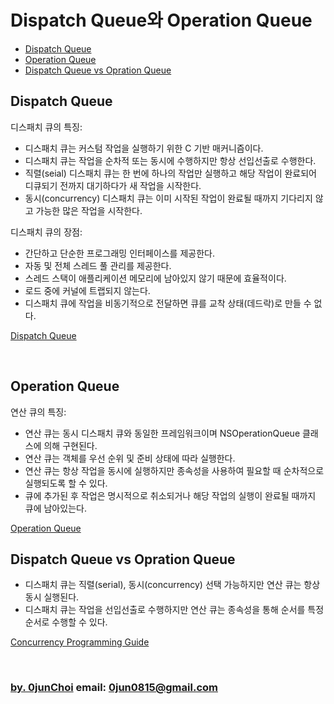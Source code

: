 # Dispatch Queue와 Operation Queue

* [Dispatch Queue](#dispatch-queue)
* [Operation Queue](#operation-queue)
* [Dispatch Queue vs Opration Queue](#dispatch-queue-vs-opration-queue)


## Dispatch Queue
디스패치 큐의 특징:
* 디스패치 큐는 커스텀 작업을 실행하기 위한 C 기반 매커니즘이다.
* 디스패치 큐는 작업을 순차적 또는 동시에 수행하지만 항상 선입선출로 수행한다.
* 직렬(seial) 디스패치 큐는 한 번에 하나의 작업만 실행하고 해당 작업이 완료되어 디큐되기 전까지 대기하다가 새 작업을 시작한다.
* 동시(concurrency) 디스패치 큐는 이미 시작된 작업이 완료될 때까지 기다리지 않고 가능한 많은 작업을 시작한다.


디스패치 큐의 장점:
* 간단하고 단순한 프로그래밍 인터페이스를 제공한다.
* 자동 및 전체 스레드 풀 관리를 제공한다.
* 스레드 스택이 애플리케이션 메모리에 남아있지 않기 때문에 효율적이다.
* 로드 중에 커널에 트랩되지 않는다.
* 디스패치 큐에 작업을 비동기적으로 전달하면 큐를 교착 상태(데드락)로 만들 수 없다.


[Dispatch Queue](https://github.com/0jun0815/YJStudy/tree/master/애플%20개발자%20문서%20번역/DispatchQueue)


&nbsp;
## Operation Queue
연산 큐의 특징:
* 연산 큐는 동시 디스패치 큐와 동일한 프레임워크이며 NSOperationQueue 클래스에 의해 구현된다.
* 연산 큐는 객체를 우선 순위 및 준비 상태에 따라 실행한다.
* 연산 큐는 항상 작업을 동시에 실행하지만 종속성을 사용하여 필요할 때 순차적으로 실행되도록 할 수 있다.
* 큐에 추가된 후 작업은 명시적으로 취소되거나 해당 작업의 실행이 완료될 때까지 큐에 남아있는다. 


[Operation Queue](https://github.com/0jun0815/YJStudy/tree/master/애플%20개발자%20문서%20번역/Operation)


## Dispatch Queue vs Opration Queue
* 디스패치 큐는 직렬(serial), 동시(concurrency) 선택 가능하지만 연산 큐는 항상 동시 실행된다.
* 디스패치 큐는 작업을 선입선출로 수행하지만 연산 큐는 종속성을 통해 순서를 특정 순서로 수행할 수 있다.


[Concurrency Programming Guide](https://github.com/0jun0815/YJStudy/tree/master/애플%20개발자%20문서%20번역/Concurrency%20Programming%20Guide#the-move-away-from-threads)


&nbsp;
&nbsp;      
### [by. 0junChoi](https://github.com/0jun0815) email: <0jun0815@gmail.com>
